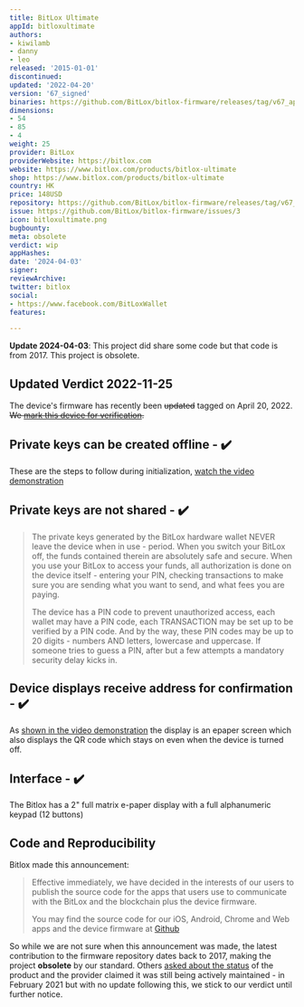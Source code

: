 ```yaml
---
title: BitLox Ultimate
appId: bitloxultimate
authors:
- kiwilamb
- danny
- leo
released: '2015-01-01'
discontinued: 
updated: '2022-04-20'
version: '67_signed'
binaries: https://github.com/BitLox/bitlox-firmware/releases/tag/v67_app
dimensions:
- 54
- 85
- 4
weight: 25
provider: BitLox
providerWebsite: https://bitlox.com
website: https://www.bitlox.com/products/bitlox-ultimate
shop: https://www.bitlox.com/products/bitlox-ultimate
country: HK
price: 148USD
repository: https://github.com/BitLox/bitlox-firmware/releases/tag/v67_app
issue: https://github.com/BitLox/bitlox-firmware/issues/3
icon: bitloxultimate.png
bugbounty: 
meta: obsolete
verdict: wip
appHashes: 
date: '2024-04-03'
signer: 
reviewArchive: 
twitter: bitlox
social:
- https://www.facebook.com/BitLoxWallet
features: 

---
```


**Update 2024-04-03**: This project did share some code but that code is from
2017. This project is obsolete.

## Updated Verdict 2022-11-25

The device's firmware has recently been ~~updated~~ tagged on April 20, 2022. 
~~We [mark this device for verification](https://gitlab.com/walletscrutiny/walletScrutinyCom/-/issues/443).~~

## Private keys can be created offline - ✔️

These are the steps to follow during initialization, [watch the video demonstration](https://www.youtube.com/watch?v=ggMnN6dIHwY)

## Private keys are not shared - ✔️

> The private keys generated by the BitLox hardware wallet NEVER leave the device when in use - period. When you switch your BitLox off, the funds contained therein are absolutely safe and secure. When you use your BitLox to access your funds, all authorization is done on the device itself - entering your PIN, checking transactions to make sure you are sending what you want to send, and what fees you are paying. 
>
> The device has a PIN code to prevent unauthorized access, each wallet may have a PIN code, each TRANSACTION may be set up to be verified by a PIN code. And by the way, these PIN codes may be up to 20 digits - numbers AND letters, lowercase and uppercase. If someone tries to guess a PIN, after but a few attempts a mandatory security delay kicks in. 

## Device displays receive address for confirmation - ✔️

As [shown in the video demonstration](https://www.youtube.com/watch?v=ggMnN6dIHwY) the display is an epaper screen which also displays the QR code which stays on even when the device is turned off. 

## Interface - ✔️

The Bitlox has a 2" full matrix e-paper display with a full alphanumeric keypad (12 buttons)

## Code and Reproducibility

Bitlox made this announcement: 

> Effective immediately, we have decided in the interests of our users to
  publish the source code for the apps that users use to communicate with the
  BitLox and the blockchain plus the device firmware.
>
> You may find the source code for our iOS, Android, Chrome and Web apps and the
  device firmware at [Github](https://github.com/bitlox)

So while we are not sure when this announcement was made, the latest
contribution to the firmware repository dates back to 2017, making the project
**obsolete** by our standard. Others
[asked about the status](https://github.com/BitLox/bitlox-firmware/issues/3) of
the product and the provider claimed it was still being actively maintained - in
February 2021 but with no update following this, we stick to our verdict until
further notice.
